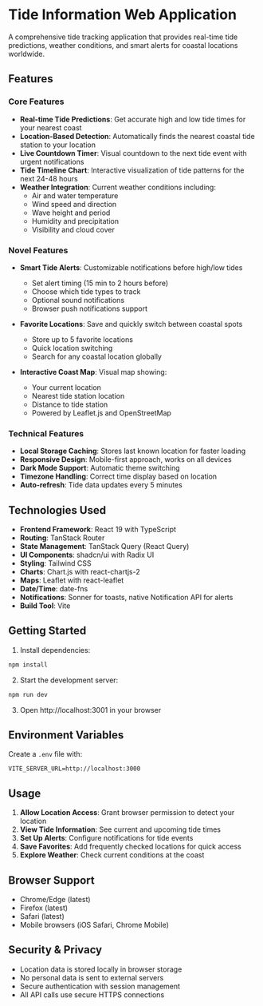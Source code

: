# Tide Information Web Application

A comprehensive tide tracking application that provides real-time tide predictions, weather conditions, and smart alerts for coastal locations worldwide.

## Features

### Core Features
- **Real-time Tide Predictions**: Get accurate high and low tide times for your nearest coast
- **Location-Based Detection**: Automatically finds the nearest coastal tide station to your location
- **Live Countdown Timer**: Visual countdown to the next tide event with urgent notifications
- **Tide Timeline Chart**: Interactive visualization of tide patterns for the next 24-48 hours
- **Weather Integration**: Current weather conditions including:
  - Air and water temperature
  - Wind speed and direction
  - Wave height and period
  - Humidity and precipitation
  - Visibility and cloud cover

### Novel Features
- **Smart Tide Alerts**: Customizable notifications before high/low tides
  - Set alert timing (15 min to 2 hours before)
  - Choose which tide types to track
  - Optional sound notifications
  - Browser push notifications support

- **Favorite Locations**: Save and quickly switch between coastal spots
  - Store up to 5 favorite locations
  - Quick location switching
  - Search for any coastal location globally

- **Interactive Coast Map**: Visual map showing:
  - Your current location
  - Nearest tide station location
  - Distance to tide station
  - Powered by Leaflet.js and OpenStreetMap

### Technical Features
- **Local Storage Caching**: Stores last known location for faster loading
- **Responsive Design**: Mobile-first approach, works on all devices
- **Dark Mode Support**: Automatic theme switching
- **Timezone Handling**: Correct time display based on location
- **Auto-refresh**: Tide data updates every 5 minutes

## Technologies Used

- **Frontend Framework**: React 19 with TypeScript
- **Routing**: TanStack Router
- **State Management**: TanStack Query (React Query)
- **UI Components**: shadcn/ui with Radix UI
- **Styling**: Tailwind CSS
- **Charts**: Chart.js with react-chartjs-2
- **Maps**: Leaflet with react-leaflet
- **Date/Time**: date-fns
- **Notifications**: Sonner for toasts, native Notification API for alerts
- **Build Tool**: Vite

## Getting Started

1. Install dependencies:
```bash
npm install
```

2. Start the development server:
```bash
npm run dev
```

3. Open http://localhost:3001 in your browser

## Environment Variables

Create a `.env` file with:
```
VITE_SERVER_URL=http://localhost:3000
```

## Usage

1. **Allow Location Access**: Grant browser permission to detect your location
2. **View Tide Information**: See current and upcoming tide times
3. **Set Up Alerts**: Configure notifications for tide events
4. **Save Favorites**: Add frequently checked locations for quick access
5. **Explore Weather**: Check current conditions at the coast

## Browser Support

- Chrome/Edge (latest)
- Firefox (latest)
- Safari (latest)
- Mobile browsers (iOS Safari, Chrome Mobile)

## Security & Privacy

- Location data is stored locally in browser storage
- No personal data is sent to external servers
- Secure authentication with session management
- All API calls use secure HTTPS connections